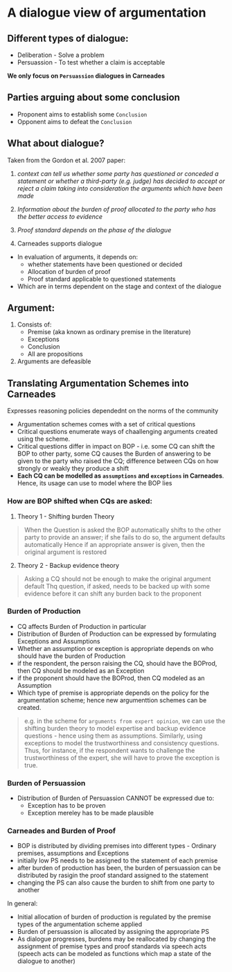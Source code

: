 # A dialogue view of argumentation

## Different types of dialogue:
- Deliberation - Solve a problem
- Persuassion - To test whether a claim is acceptable

**We only focus on `Persuassion` dialogues in Carneades**

## Parties arguing about some conclusion
- Proponent aims to establish some `Conclusion`
- Opponent aims to defeat the `Conclusion`

## What about dialogue?
Taken from the Gordon et al. 2007 paper:
1. *context can tell us whether some party has questioned or conceded a statement or whether a third-party (e.g. judge) has decided to accept or reject a claim taking into consideration the arguments which have been made*

2. *Information about the burden of proof allocated to the party who has the better access to evidence*

3. *Proof standard depends on the phase of the dialogue*

4. Carneades supports dialogue
  - In evaluation of arguments, it depends on:
      - whether statements have been questioned or decided
      - Allocation of burden of proof
      - Proof standard applicable to questioned statements
  - Which are in terms dependent on the stage and context of the dialogue


## Argument:
1. Consists of:
    - Premise (aka known as ordinary premise in the literature)
    - Exceptions
    - Conclusion
    - All are propositions
2. Arguments are defeasible

## Translating Argumentation Schemes into Carneades
Expresses reasoning policies dependednt on the norms of the community
- Argumentation schemes comes with a set of critical questions
- Critical questions enumerate ways of chaallenging arguments created using the scheme.
- Critical questions differ in impact on BOP - i.e. some CQ can shift the BOP to other party, some CQ causes the Burden of answering to be given to the party who raised the CQ; difference between CQs on how strongly or weakly they produce a shift
- **Each CQ can be modelled as `assumptions` and `exceptions` in Carneades**. Hence, its usage can use to model where the BOP lies

### How are BOP shifted when CQs are asked:
1. Theory 1 - Shifting burden Theory
> When the Question is asked the BOP automatically shifts to the other party to provide an answer; if she fails to do so, the argument defaults automatically
> Hence if an appropriate answer is given, then the original argument is restored

2. Theory 2 - Backup evidence theory
> Asking a CQ should not be enough to make the original argument default
> Thq question, if asked, needs to be backed up with some evidence before it can shift any burden back to the proponent

### Burden of Production
- CQ affects Burden of Production in particular
- Distribution of Burden of Production can be expressed by formulating Exceptions and Assumptions
- Whether an assumption or exception is appropriate depends on who should have the burden of Production
- if the respondent, the person raising the CQ, should have the BOProd, then CQ should be modeled as an Exception
- if the proponent should have the BOProd, then CQ modeled as an Assumption
- Which type of premise is appropriate depends on the policy for the argumentation scheme; hence new argumenttion schemes can be created.
> e.g. in the scheme for `arguments from expert opinion`, we can use the shifting burden theory to model expertise and backup evidence questions - hence using them as assumptions. Similarly, using exceptions to model the trustworthiness and consistency questions. Thus, for instance, if the respondent wants to challenge the trustworthiness of the expert, she will have to prove the exception is true.

### Burden of Persuassion
- Distribution of Burden of Persuassion CANNOT be expressed due to:
  - Exception has to be proven
  - Exception mereley has to be made plausible

### Carneades and Burden of Proof
- BOP is distributed by dividing premises into different types - Ordinary premises, assumptions and Exceptions
- initially low PS needs to be assigned to the statement of each premise
- after burden of production has been, the burden of persuassion can be distributed by rasigin the proof standard assigned to the statement
- changing the PS can also cause the burden to shift from one party to another

In general:
- Initial allocation of burden of production is regulated by the premise types of the argumentation scheme applied
- Burden of persuassion is allocated by assigning the appropriate PS
- As dialogue progresses, burdens may be reallocated by changing the assignment of premise types and proof standards via speech acts (speech acts can be modeled as functions which map a state of the dialogue to another)
